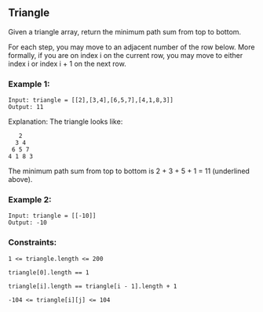 ## Triangle

Given a triangle array, return the minimum path sum from top to bottom.

For each step, you may move to an adjacent number of the row below. More formally, if you are on index i on the current row, you may move to either index i or index i + 1 on the next row.

### Example 1:

```
Input: triangle = [[2],[3,4],[6,5,7],[4,1,8,3]]
Output: 11
```
Explanation: The triangle looks like:

```
   2
  3 4
 6 5 7
4 1 8 3
```

The minimum path sum from top to bottom is 2 + 3 + 5 + 1 = 11 (underlined above).

### Example 2:

```
Input: triangle = [[-10]]
Output: -10
```

### Constraints:

`1 <= triangle.length <= 200`

`triangle[0].length == 1`

`triangle[i].length == triangle[i - 1].length + 1`

`-104 <= triangle[i][j] <= 104`
